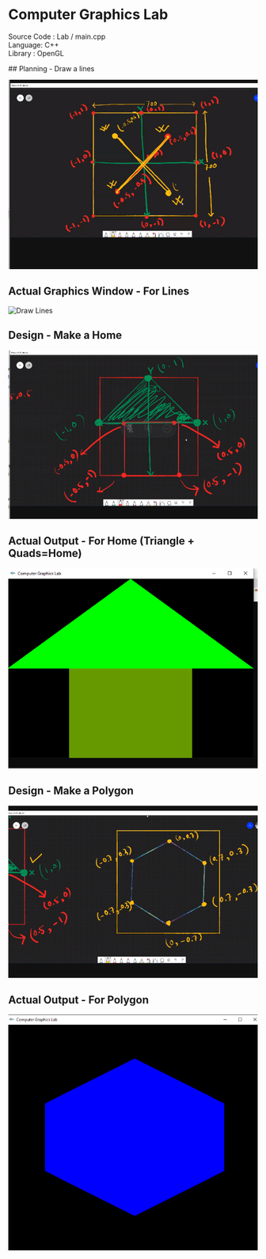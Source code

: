 # Computer Graphics Lab
 <p>Source Code : Lab / main.cpp<br>
 	Language: C++<br>
	Library : OpenGL<br>
	</p>
## Planning - Draw a lines 

![Draw Lines](Create_Lines_on_OpenGL.PNG)
## Actual Graphics Window - For Lines
![Draw Lines](Draw_Lines_on_DrawopenGL.PNG)
## Design - Make a Home 
![Draw Lines](Make_A_home_plan_Design.PNG)
## Actual Output - For Home (Triangle + Quads=Home)
![Draw Lines](Triangle_plus_Quads_equal=Home.PNG)
## Design - Make a Polygon
![Draw Lines](Make_a_polygon_design.PNG)
## Actual Output - For Polygon
![Draw Lines](Polygon_Actual_Output.PNG)
